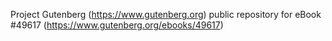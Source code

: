 Project Gutenberg (https://www.gutenberg.org) public repository for eBook #49617 (https://www.gutenberg.org/ebooks/49617)

